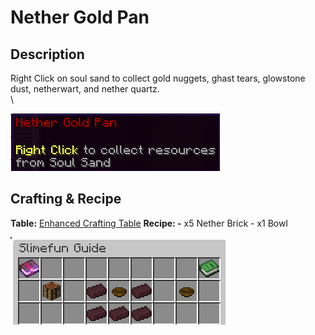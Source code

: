 # Nether Gold Pan

## Description

Right Click on soul sand to collect gold nuggets, ghast tears, glowstone dust, netherwart, and nether quartz.\
\


![](<../../../.gitbook/assets/image (104).png>)

## Crafting & Recipe

**Table:** [Enhanced Crafting Table](../basic-machines/enhanced-crafting-table.md)                                                                                                                                                  **Recipe:                                                                                                                                                                                             -** x5 Nether Brick                                                                                                                                                                           - x1 Bowl                                                                                                                                                                                       &#x20;

![Crafting Recipe for Nether Gold Pan](<../../../.gitbook/assets/image (32).png>)

